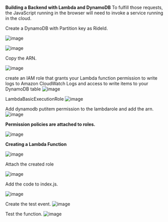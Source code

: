 **Building a Backend with Lambda and DynamoDB**
To fulfill those requests, the JavaScript running in the browser will need to invoke a service running in the cloud.

Create a DynamoDB with Partition key as RideId.

![image](https://github.com/Pranaenae/AWS/assets/80820244/edb43d03-9fed-4df5-8ec4-561fa7e2c003)

![image](https://github.com/Pranaenae/AWS/assets/80820244/4ed6b03d-cbbf-47ee-abb8-510698a679e2)

Copy the ARN.

![image](https://github.com/Pranaenae/AWS/assets/80820244/ac3a9dff-0223-460b-a15e-c3f84ab34894)

create an IAM role that grants your Lambda function permission to write logs to Amazon CloudWatch Logs and access to write items to your DynamoDB table
![image](https://github.com/Pranaenae/AWS/assets/80820244/6fb7b4cc-b1e2-4c8f-a17d-2460387a56da)

LambdaBasicExecutionRole 
![image](https://github.com/Pranaenae/AWS/assets/80820244/3732030c-4b58-4333-a88b-b10116e57fb8)

Add dynamodb putitem permission to the lambdarole and add the arn.
![image](https://github.com/Pranaenae/AWS/assets/80820244/7b51a784-f8d9-4448-8bd4-f198a7d56389)

**Permission policies are attached to roles.**

![image](https://github.com/Pranaenae/AWS/assets/80820244/a8697e6c-11f9-4139-8c6c-5d3f267be488)

**Creating a Lambda Function**

![image](https://github.com/Pranaenae/AWS/assets/80820244/e6ebb046-20b7-419a-bad1-3f843b6a49cc)

Attach the created role

![image](https://github.com/Pranaenae/AWS/assets/80820244/5821b4e4-26ab-4519-9e38-eef505f05e4c)

Add the code to index.js.

![image](https://github.com/Pranaenae/AWS/assets/80820244/f315e6af-4e1e-49b6-a40e-0fc35d34c757)

Create the test event.
![image](https://github.com/Pranaenae/AWS/assets/80820244/0801e9fd-df9e-4170-b72f-882fa2ba0b68)

Test the function.
![image](https://github.com/Pranaenae/AWS/assets/80820244/5524f54d-50e7-4769-81cc-413266faca55)


